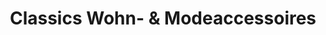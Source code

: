 ---
title: "Classics Wohn- & Modeaccessoires"
url: /recklinghausen/classics-wohn-und-modeaccessoires/
shop: Andenken
---
